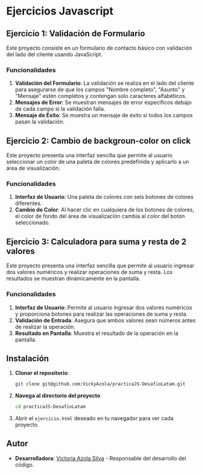 # Ejercicios Javascript

## Ejercicio 1: Validación de Formulario

Este proyecto consiste en un formulario de contacto básico con validación del lado del cliente usando JavaScript. 

### Funcionalidades

1. **Validación del Formulario**: La validación se realiza en el lado del cliente para asegurarse de que los campos "Nombre completo", "Asunto" y "Mensaje" estén completos y contengan solo caracteres alfabéticos.
2. **Mensajes de Error**: Se muestran mensajes de error específicos debajo de cada campo si la validación falla.
3. **Mensaje de Éxito**: Se muestra un mensaje de éxito si todos los campos pasan la validación.

## Ejercicio 2: Cambio de backgroun-color on click

Este proyecto presenta una interfaz sencilla que permite al usuario seleccionar un color de una paleta de colores predefinida y aplicarlo a un área de visualización.

### Funcionalidades

1. **Interfaz de Usuario**: Una paleta de colores con seis botones de colores diferentes.
2. **Cambio de Color**: Al hacer clic en cualquiera de los botones de colores, el color de fondo del área de visualización cambia al color del botón seleccionado.

## Ejercicio 3: Calculadora para suma y resta de 2 valores

Este proyecto presenta una interfaz sencilla que permite al usuario ingresar dos valores numéricos y realizar operaciones de suma y resta. Los resultados se muestran dinámicamente en la pantalla.

### Funcionalidades

1. **Interfaz de Usuario**: Permite al usuario ingresar dos valores numéricos y proporciona botones para realizar las operaciones de suma y resta.
2. **Validación de Entrada**: Asegura que ambos valores sean números antes de realizar la operación.
3. **Resultado en Pantalla**: Muestra el resultado de la operación en la pantalla.

## Instalación

1. **Clonar el repositorio**:
    ```bash
    git clone git@github.com:VickyAzola/practicaJS-DesafioLatam.git
    ```
2. **Navega al directorio del proyecto**
    ```bash
    cd practicaJS-DesafioLatam
    ```
4. Abrir el `ejercicio.html` deseado en tu navegador para ver cada proyecto.

## Autor

- **Desarrolladora**: [Victoria Azola Silva](https://github.com/VickyAzola) - Responsable del desarrollo del código.

